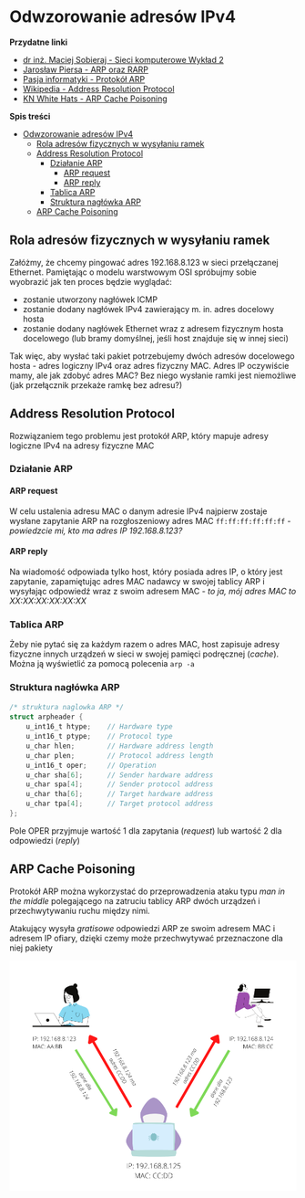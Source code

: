 # Odwzorowanie adresów IPv4

**Przydatne linki**
- [dr inż. Maciej Sobieraj - Sieci komputerowe Wykład 2](http://maciej.sobieraj.pracownik.put.poznan.pl/PWSZ/W02.pdf)
- [Jarosław Piersa - ARP oraz RARP](https://www-users.mat.umk.pl/~piersaj/www/contents/wss/arp.pdf)
- [Pasja informatyki - Protokół ARP](https://pasja-informatyki.pl/sieci-komputerowe/protokol-arp/)
- [Wikipedia - Address Resolution Protocol](https://en.wikipedia.org/wiki/Address_Resolution_Protocol)
- [KN White Hats - ARP Cache Poisoning](https://whitehats.pwr.edu.pl/research/arp-spoofing/)

**Spis treści**
- [Odwzorowanie adresów IPv4](#odwzorowanie-adresów-ipv4)
  - [Rola adresów fizycznych w wysyłaniu ramek](#rola-adresów-fizycznych-w-wysyłaniu-ramek)
  - [Address Resolution Protocol](#address-resolution-protocol)
    - [Działanie ARP](#działanie-arp)
      - [ARP request](#arp-request)
      - [ARP reply](#arp-reply)
    - [Tablica ARP](#tablica-arp)
    - [Struktura nagłówka ARP](#struktura-nagłówka-arp)
  - [ARP Cache Poisoning](#arp-cache-poisoning)

## Rola adresów fizycznych w wysyłaniu ramek

Załóżmy, że chcemy pingować adres 192.168.8.123 w sieci przełączanej Ethernet. Pamiętając o modelu warstwowym OSI spróbujmy sobie wyobrazić jak ten proces będzie wyglądać:

- zostanie utworzony nagłówek ICMP
- zostanie dodany nagłówek IPv4 zawierający m. in. adres docelowy hosta
- zostanie dodany nagłówek Ethernet wraz z adresem fizycznym hosta docelowego (lub bramy domyślnej, jeśli host znajduje się w innej sieci)

Tak więc, aby wysłać taki pakiet potrzebujemy dwóch adresów docelowego hosta - adres logiczny IPv4 oraz adres fizyczny MAC. Adres IP oczywiście mamy, ale jak zdobyć adres MAC? Bez niego wysłanie ramki jest niemożliwe (jak przełącznik przekaże ramkę bez adresu?)

## Address Resolution Protocol

Rozwiązaniem tego problemu jest protokół ARP, który mapuje adresy logiczne IPv4 na adresy fizyczne MAC

### Działanie ARP

#### ARP request

W celu ustalenia adresu MAC o danym adresie IPv4 najpierw zostaje wysłane zapytanie ARP na rozgłoszeniowy adres MAC `ff:ff:ff:ff:ff:ff` - *powiedzcie mi, kto ma adres IP 192.168.8.123?*

#### ARP reply

Na wiadomość odpowiada tylko host, który posiada adres IP, o który jest zapytanie, zapamiętując adres MAC nadawcy w swojej tablicy ARP i wysyłając odpowiedź wraz z swoim adresem MAC - *to ja, mój adres MAC to XX:XX:XX:XX:XX:XX*

### Tablica ARP

Żeby nie pytać się za każdym razem o adres MAC, host zapisuje adresy fizyczne innych urządzeń w sieci w swojej pamięci podręcznej (*cache*). Można ją wyświetlić za pomocą polecenia `arp -a`

### Struktura nagłówka ARP

```c
/* struktura naglowka ARP */
struct arpheader {
    u_int16_t htype;    // Hardware type
    u_int16_t ptype;    // Protocol type
    u_char hlen;        // Hardware address length
    u_char plen;        // Protocol address length 
    u_int16_t oper;     // Operation
    u_char sha[6];      // Sender hardware address
    u_char spa[4];      // Sender protocol address
    u_char tha[6];      // Target hardware address
    u_char tpa[4];      // Target protocol address
};
```

Pole OPER przyjmuje wartość 1 dla zapytania (*request*) lub wartość 2 dla odpowiedzi (*reply*)

## ARP Cache Poisoning

Protokół ARP można wykorzystać do przeprowadzenia ataku typu *man in the middle* polegającego na zatruciu tablicy ARP dwóch urządzeń i przechwytywaniu ruchu między nimi.

Atakujący wysyła *gratisowe* odpowiedzi ARP ze swoim adresem MAC i adresem IP ofiary, dzięki czemy może przechwytywać przeznaczone dla niej pakiety

![](arp_spoofing.png)